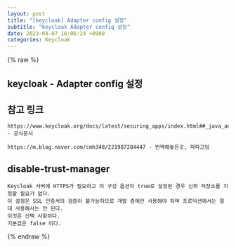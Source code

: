 ```yaml
---  
layout: post  
title: "[keycloak] Adapter config 설정"  
subtitle: "keycloak Adapter config 설정"  
date: 2023-04-07 16:06:24 +0900  
categories: Keycloak  
---  
```

{% raw %}  
## keycloak - Adapter config 설정  
  
## 참고 링크  
	https://www.keycloak.org/docs/latest/securing_apps/index.html##_java_adapter_config - 공식문서  
  
	https://m.blog.naver.com/cmh348/221987284447 - 번역해놓은곳, 파파고임  
  
## disable-trust-manager  
  
	Keycloak 서버에 HTTPS가 필요하고 이 구성 옵션이 true로 설정된 경우 신뢰 저장소를 지정할 필요가 없다.  
	이 설정은 SSL 인증서의 검증이 불가능하므로 개발 중에만 사용해야 하며 프로덕션에서는 절대 사용해서는 안 된다.  
	이것은 선택 사항이다.  
	기본값은 false 이다.  
{% endraw %}